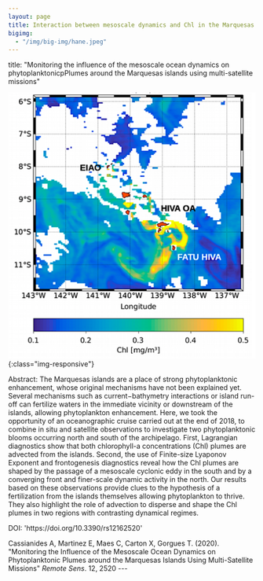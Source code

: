 ```yaml
---
layout: page
title: Interaction between mesoscale dynamics and Chl in the Marquesas archipelago
bigimg:
  - "/img/big-img/hane.jpeg"
---
```


title: "Monitoring the influence of the mesoscale ocean dynamics on phytoplanktonicpPlumes around the Marquesas islands using multi-satellite missions"

![](/img/big-img/chl_marquesas.png){:class="img-responsive"}

<p>Abstract: The Marquesas islands are a place of strong phytoplanktonic enhancement, whose original mechanisms have not been explained yet. Several mechanisms such as current−bathymetry interactions or island run-off can fertilize waters in the immediate vicinity or downstream of the islands, allowing phytoplankton enhancement. Here, we took the opportunity of an oceanographic cruise carried out at the end of 2018, to combine in situ and satellite observations to investigate two phytoplanktonic blooms occurring north and south of the archipelago. First, Lagrangian diagnostics show that both chlorophyll-a concentrations (Chl) plumes are advected from the islands. Second, the use of Finite-size Lyaponov Exponent and frontogenesis diagnostics reveal how the Chl plumes are shaped by the passage of a mesoscale cyclonic eddy in the south and by a converging front and finer-scale dynamic activity in the north. Our results based on these observations provide clues to the hypothesis of a fertilization from the islands themselves allowing phytoplankton to thrive. They also highlight the role of advection to disperse and shape the Chl plumes in two regions with contrasting dynamical regimes.<!p>

<p>DOI: 'https://doi.org/10.3390/rs12162520'<!p>
<p>Cassianides A, Martinez E, Maes C, Carton X, Gorgues T. (2020). "Monitoring the Influence of the Mesoscale Ocean Dynamics on Phytoplanktonic Plumes around the Marquesas Islands Using Multi-Satellite Missions" <i>Remote Sens</i>. 12, 2520<!p>
---


